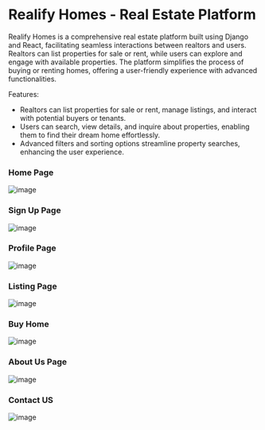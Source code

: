 
# Realify Homes - Real Estate Platform

Realify Homes is a comprehensive real estate platform built using Django and React, facilitating seamless interactions between realtors and users. Realtors can list properties for sale or rent, while users can explore and engage with available properties. The platform simplifies the process of buying or renting homes, offering a user-friendly experience with advanced functionalities.

Features:
- Realtors can list properties for sale or rent, manage listings, and interact with potential buyers or tenants.
- Users can search, view details, and inquire about properties, enabling them to find their dream home effortlessly.
- Advanced filters and sorting options streamline property searches, enhancing the user experience.

### Home Page
![image](https://github.com/abhiimali/Realify-Homes/assets/55556198/6265fc23-10a4-4b7e-91a9-ef9af7a05f8e)

### Sign Up Page
![image](https://github.com/abhiimali/Realify-Homes/assets/55556198/64c6c8a5-c3ae-496e-943f-9cc4ed287b0c)

### Profile Page
![image](https://github.com/abhiimali/Realify-Homes/assets/55556198/ead6e23c-cb6b-406f-a85b-3c446e450c4f)

### Listing Page
![image](https://github.com/abhiimali/Realify-Homes/assets/55556198/466d2354-e776-4be6-8004-8658d341b2dc)
### Buy Home
![image](https://github.com/abhiimali/Realify-Homes/assets/55556198/366cbf07-73c2-4494-9a59-b15cd4839e89)

### About Us Page
![image](https://github.com/abhiimali/Realify-Homes/assets/55556198/f3d55c23-ad08-44ca-9808-fb7766809b69)

### Contact US
![image](https://github.com/abhiimali/Realify-Homes/assets/55556198/0be2a3d7-cde2-4fb1-9821-fd1f987ae043)


